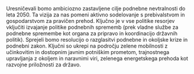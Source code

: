 Uresničevali bomo ambiciozno zastavljene cilje podnebne nevtralnosti do leta 2050. Ta vizija za nas pomeni aktivno sodelovanje s prebivalstvom in gospodarstvom za pravičen prehod. Ključno je v vse politike resorjev vključiti izvajanje politike podnebnih sprememb (prek vladne službe za podnebne spremembe kot organa za pripravo in koordinacijo državnih politik). Sprejeli bomo resolucijo o razglasitvi podnebne in okoljske krize in podnebni zakon.
Ključni so ukrepi na področju zelene mobilnosti z učinkovitim in dostopnim javnim potniškim prometom, trajnostnega upravljanja z okoljem in naravnimi viri, zelenega energetskega prehoda kot razvojne priložnosti za državo.
